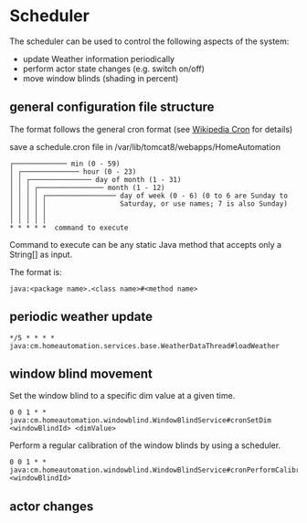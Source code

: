 # Scheduler

The scheduler can be used to control the following aspects of the system:

- update Weather information periodically
- perform actor state changes (e.g. switch on/off)
- move window blinds (shading in percent)

## general configuration file structure

The format follows the general cron format (see [Wikipedia Cron](https://en.wikipedia.org/wiki/Cron) for details)

save a schedule.cron file in /var/lib/tomcat8/webapps/HomeAutomation

```
┌───────────── min (0 - 59)
│ ┌────────────── hour (0 - 23)
│ │ ┌─────────────── day of month (1 - 31)
│ │ │ ┌──────────────── month (1 - 12)
│ │ │ │ ┌───────────────── day of week (0 - 6) (0 to 6 are Sunday to
│ │ │ │ │                  Saturday, or use names; 7 is also Sunday)
│ │ │ │ │
│ │ │ │ │
* * * * *  command to execute
```

Command to execute can be any static Java method that accepts only a String[] as input.

The format is:

```
java:<package name>.<class name>#<method name>
```

## periodic weather update
```
*/5 * * * * java:cm.homeautomation.services.base.WeatherDataThread#loadWeather
```

## window blind movement

Set the window blind to a specific dim value at a given time.
```
0 0 1 * *	java:cm.homeautomation.windowblind.WindowBlindService#cronSetDim <windowBlindId> <dimValue>
```

Perform a regular calibration of the window blinds by using a scheduler.
```
0 0 1 * *	java:cm.homeautomation.windowblind.WindowBlindService#cronPerformCalibration <windowBlindId>
```

## actor changes